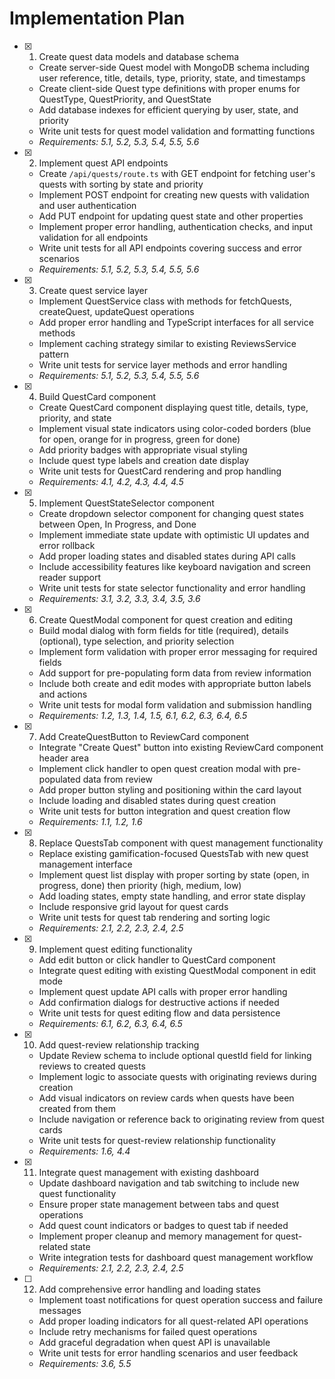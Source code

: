 # Implementation Plan

- [x] 1. Create quest data models and database schema
  - Create server-side Quest model with MongoDB schema including user reference, title, details, type, priority, state, and timestamps
  - Create client-side Quest type definitions with proper enums for QuestType, QuestPriority, and QuestState
  - Add database indexes for efficient querying by user, state, and priority
  - Write unit tests for quest model validation and formatting functions
  - _Requirements: 5.1, 5.2, 5.3, 5.4, 5.5, 5.6_

- [x] 2. Implement quest API endpoints
  - Create `/api/quests/route.ts` with GET endpoint for fetching user's quests with sorting by state and priority
  - Implement POST endpoint for creating new quests with validation and user authentication
  - Add PUT endpoint for updating quest state and other properties
  - Implement proper error handling, authentication checks, and input validation for all endpoints
  - Write unit tests for all API endpoints covering success and error scenarios
  - _Requirements: 5.1, 5.2, 5.3, 5.4, 5.5, 5.6_

- [x] 3. Create quest service layer
  - Implement QuestService class with methods for fetchQuests, createQuest, updateQuest operations
  - Add proper error handling and TypeScript interfaces for all service methods
  - Implement caching strategy similar to existing ReviewsService pattern
  - Write unit tests for service layer methods and error handling
  - _Requirements: 5.1, 5.2, 5.3, 5.4, 5.5, 5.6_

- [x] 4. Build QuestCard component
  - Create QuestCard component displaying quest title, details, type, priority, and state
  - Implement visual state indicators using color-coded borders (blue for open, orange for in progress, green for done)
  - Add priority badges with appropriate visual styling
  - Include quest type labels and creation date display
  - Write unit tests for QuestCard rendering and prop handling
  - _Requirements: 4.1, 4.2, 4.3, 4.4, 4.5_

- [x] 5. Implement QuestStateSelector component
  - Create dropdown selector component for changing quest states between Open, In Progress, and Done
  - Implement immediate state update with optimistic UI updates and error rollback
  - Add proper loading states and disabled states during API calls
  - Include accessibility features like keyboard navigation and screen reader support
  - Write unit tests for state selector functionality and error handling
  - _Requirements: 3.1, 3.2, 3.3, 3.4, 3.5, 3.6_

- [x] 6. Create QuestModal component for quest creation and editing
  - Build modal dialog with form fields for title (required), details (optional), type selection, and priority selection
  - Implement form validation with proper error messaging for required fields
  - Add support for pre-populating form data from review information
  - Include both create and edit modes with appropriate button labels and actions
  - Write unit tests for modal form validation and submission handling
  - _Requirements: 1.2, 1.3, 1.4, 1.5, 6.1, 6.2, 6.3, 6.4, 6.5_

- [x] 7. Add CreateQuestButton to ReviewCard component
  - Integrate "Create Quest" button into existing ReviewCard component header area
  - Implement click handler to open quest creation modal with pre-populated data from review
  - Add proper button styling and positioning within the card layout
  - Include loading and disabled states during quest creation
  - Write unit tests for button integration and quest creation flow
  - _Requirements: 1.1, 1.2, 1.6_

- [x] 8. Replace QuestsTab component with quest management functionality
  - Replace existing gamification-focused QuestsTab with new quest management interface
  - Implement quest list display with proper sorting by state (open, in progress, done) then priority (high, medium, low)
  - Add loading states, empty state handling, and error state display
  - Include responsive grid layout for quest cards
  - Write unit tests for quest tab rendering and sorting logic
  - _Requirements: 2.1, 2.2, 2.3, 2.4, 2.5_

- [x] 9. Implement quest editing functionality
  - Add edit button or click handler to QuestCard component
  - Integrate quest editing with existing QuestModal component in edit mode
  - Implement quest update API calls with proper error handling
  - Add confirmation dialogs for destructive actions if needed
  - Write unit tests for quest editing flow and data persistence
  - _Requirements: 6.1, 6.2, 6.3, 6.4, 6.5_

- [x] 10. Add quest-review relationship tracking
  - Update Review schema to include optional questId field for linking reviews to created quests
  - Implement logic to associate quests with originating reviews during creation
  - Add visual indicators on review cards when quests have been created from them
  - Include navigation or reference back to originating review from quest cards
  - Write unit tests for quest-review relationship functionality
  - _Requirements: 1.6, 4.4_

- [x] 11. Integrate quest management with existing dashboard
  - Update dashboard navigation and tab switching to include new quest functionality
  - Ensure proper state management between tabs and quest operations
  - Add quest count indicators or badges to quest tab if needed
  - Implement proper cleanup and memory management for quest-related state
  - Write integration tests for dashboard quest management workflow
  - _Requirements: 2.1, 2.2, 2.3, 2.4, 2.5_

- [ ] 12. Add comprehensive error handling and loading states
  - Implement toast notifications for quest operation success and failure messages
  - Add proper loading indicators for all quest-related API operations
  - Include retry mechanisms for failed quest operations
  - Add graceful degradation when quest API is unavailable
  - Write unit tests for error handling scenarios and user feedback
  - _Requirements: 3.6, 5.5_